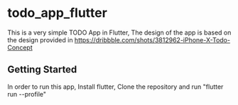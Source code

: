 # todo_app_flutter

This is a very simple TODO App in Flutter, The design of the app is based on the design provided in https://dribbble.com/shots/3812962-iPhone-X-Todo-Concept

## Getting Started

In order to run this app, Install flutter, Clone the repository and run "flutter run --profile"
